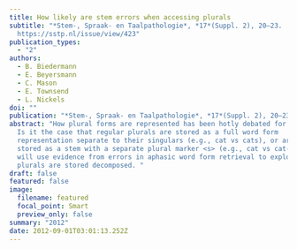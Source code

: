 ```yaml
---
title: How likely are stem errors when accessing plurals
subtitle: "*Stem-, Spraak- en Taalpathologie*, *17*(Suppl. 2), 20–23.
  https://sstp.nl/issue/view/423"
publication_types:
  - "2"
authors:
  - B. Biedermann
  - E. Beyersmann
  - C. Mason
  - E. Townsend
  - L. Nickels
doi: ""
publication: "*Stem-, Spraak- en Taalpathologie*, *17*(Suppl. 2), 20–23"
abstract: "How plural forms are represented has been hotly debated for decades.
  Is it the case that regular plurals are stored as a full word form
  representation separate to their singulars (e.g., cat vs cats), or are plurals
  stored as a stem with a separate plural marker <s> (e.g., cat vs cat-<s>)? We
  will use evidence from errors in aphasic word form retrieval to explore if
  plurals are stored decomposed. "
draft: false
featured: false
image:
  filename: featured
  focal_point: Smart
  preview_only: false
summary: "2012"
date: 2012-09-01T03:01:13.252Z
---
```

